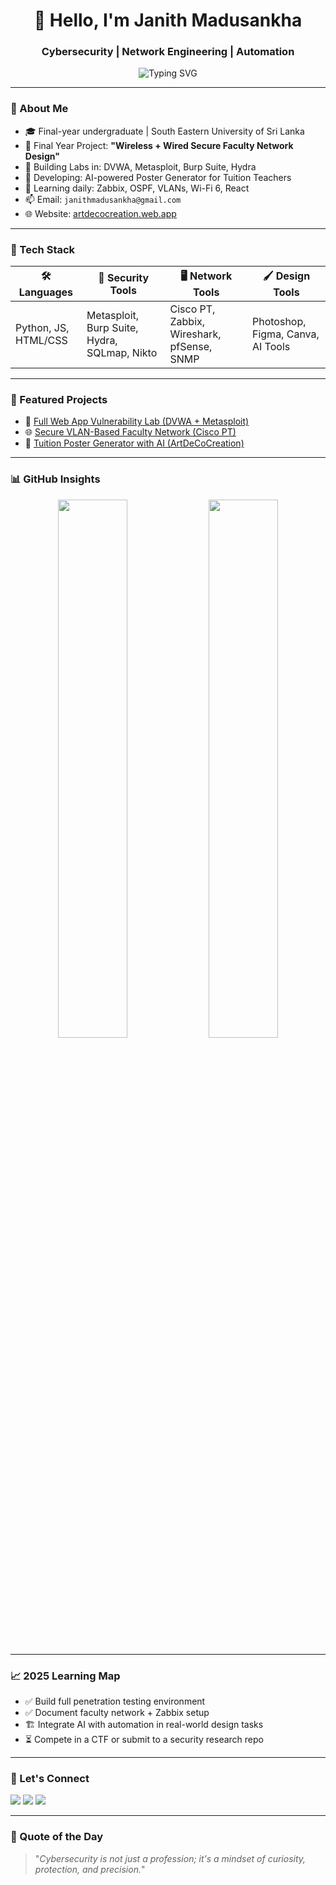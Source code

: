 <!-- GitHub Profile README | Minimal Elegant Design -->

<h1 align="center">👋 Hello, I'm Janith Madusankha</h1>
<h3 align="center">Cybersecurity | Network Engineering | Automation</h3>

<p align="center">
  <img src="https://readme-typing-svg.demolab.com?font=Fira+Code&duration=3000&pause=500&color=00F7FF&center=true&vCenter=true&width=435&lines=Cybersecurity+Student+%7C+Network+Engineer;AI+inspired+Designer+%7C+Penetration+Tester;Always+Learning+New+Things..." alt="Typing SVG" />
</p>

---

### 🧠 About Me

- 🎓 Final-year undergraduate | South Eastern University of Sri Lanka  
- 💼 Final Year Project: **"Wireless + Wired Secure Faculty Network Design"**  
- 🚀 Building Labs in: DVWA, Metasploit, Burp Suite, Hydra  
- 🧰 Developing: AI-powered Poster Generator for Tuition Teachers  
- 🌱 Learning daily: Zabbix, OSPF, VLANs, Wi-Fi 6, React  
- 📫 Email: `janithmadusankha@gmail.com`  
- 🌐 Website: [artdecocreation.web.app](https://artdecocreation.web.app)

---

### 🧰 Tech Stack

| 🛠️ Languages | 🧪 Security Tools | 🖥️ Network Tools | 🖌️ Design Tools |
|--------------|------------------|------------------|----------------|
| Python, JS, HTML/CSS | Metasploit, Burp Suite, Hydra, SQLmap, Nikto | Cisco PT, Zabbix, Wireshark, pfSense, SNMP | Photoshop, Figma, Canva, AI Tools |

---

### 📁 Featured Projects

- 🔐 [Full Web App Vulnerability Lab (DVWA + Metasploit)](https://github.com/janithmadusankha/dvwa-vapt-lab)
- 🌐 [Secure VLAN-Based Faculty Network (Cisco PT)](https://github.com/janithmadusankha/faculty-network)
- 🎨 [Tuition Poster Generator with AI (ArtDeCoCreation)](https://github.com/janithmadusankha/artdeco-ai)

---

### 📊 GitHub Insights

<p align="center">
  <img src="https://github-readme-stats.vercel.app/api?username=janithmadusankha&show_icons=true&theme=tokyonight" width="47%" />
  <img src="https://github-readme-streak-stats.herokuapp.com?user=janithmadusankha&theme=tokyonight" width="47%" />
</p>

---

### 📈 2025 Learning Map

- ✅ Build full penetration testing environment
- ✅ Document faculty network + Zabbix setup
- 🏗️ Integrate AI with automation in real-world design tasks
- ⏳ Compete in a CTF or submit to a security research repo

---

### 🔗 Let's Connect

<p align="left">
  <a href="mailto:janithmadusankha@gmail.com"><img src="https://img.shields.io/badge/Gmail-D14836?style=flat&logo=gmail&logoColor=white"></a>
  <a href="https://linkedin.com/in/janithmadusankha"><img src="https://img.shields.io/badge/LinkedIn-0077B5?style=flat&logo=linkedin&logoColor=white"></a>
  <a href="https://artdecocreation.web.app"><img src="https://img.shields.io/badge/Portfolio-000000?style=flat&logo=vercel&logoColor=white"></a>
</p>

---

### 💬 Quote of the Day

> "_Cybersecurity is not just a profession; it's a mindset of curiosity, protection, and precision._"

